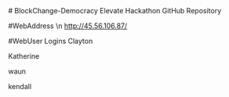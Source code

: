 <html>
# BlockChange-Democracy
Elevate Hackathon GitHub Repository

#WebAddress
\n
http://45.56.106.87/

#WebUser Logins
Clayton

Katherine

waun

kendall
</html>
